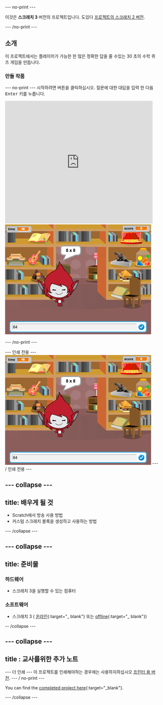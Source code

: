 \--- no-print \---

이것은 **스크래치 3** 버전의 프로젝트입니다. 도있다 [프로젝트의 스크래치 2 버전](https://projects.raspberrypi.org/en/projects/brain-game-scratch2).

\--- /no-print \---

## 소개

이 프로젝트에서는 플레이어가 가능한 한 많은 정확한 답을 줄 수있는 30 초의 수학 퀴즈 게임을 만듭니다.

### 만들 작품

\--- no-print \--- 시작하려면 버튼을 클릭하십시오. 질문에 대한 대답을 입력 한 다음 <kbd>Enter</kbd> 키를 누릅니다.

<div class="scratch-preview">
  <iframe allowtransparency="true" width="485" height="402" src="https://scratch.mit.edu/projects/embed/250234955/?autostart=false" frameborder="0" scrolling="no"></iframe>
  <img src="images/brain-final.png">
</div>

\--- /no-print \---

\--- 인쇄 전용 \--- ![Brain Game](images/brain-final.png) \--- / 인쇄 전용 \---

## \--- collapse \---

## title: 배우게 될 것

+ Scratch에서 방송 사용 방법
+ 커스텀 스크래치 블록을 생성하고 사용하는 방법

\--- /collapse \---

## \--- collapse \---

## title: 준비물

### 하드웨어

+ 스크래치 3을 실행할 수 있는 컴퓨터

### 소프트웨어

+ 스크래치 3 ( [온라인](http://rpf.io/scratchon){:target="_ blank"} 또는 [offline](http://rpf.io/scratchoff){:target="_ blank"})

-- /collapse \---

## \--- collapse \---

## title : 교사를위한 추가 노트

\--- 더 인쇄 \--- 이 프로젝트를 인쇄해야하는 경우에는 사용하지하십시오 [프린터 용 버전](https://projects.raspberrypi.org/en/projects/brain-game/print). \--- / no-print \---

You can find the [completed project here](http://rpf.io/p/en/brain-game-get){:target="_blank"}.

\--- /collapse \---